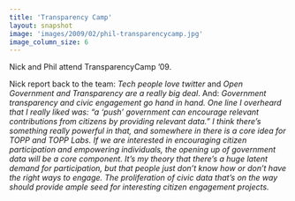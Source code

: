 ```yaml
---
title: 'Transparency Camp'
layout: snapshot
image: 'images/2009/02/phil-transparencycamp.jpg'
image_column_size: 6
---
```


Nick and Phil attend TransparencyCamp &rsquo;09. 

Nick report back to the team: *Tech people love twitter* and *Open Government and Transparency are a really big deal*. And: *Government transparency and civic engagement go hand in hand. One line I overheard that I really liked was: “a ‘push’ government can encourage relevant contributions from citizens by providing relevant data.”  I think there’s something really powerful in that, and somewhere in there is a core idea for TOPP and TOPP Labs.  If we are interested in encouraging citizen participation and empowering individuals, the opening up of government data will be a core component.  It’s my theory that there’s a huge latent demand for participation, but that people just don’t know how or don’t have the right ways to engage.  The proliferation of civic data that’s on the way should provide ample seed for interesting citizen engagement projects.*